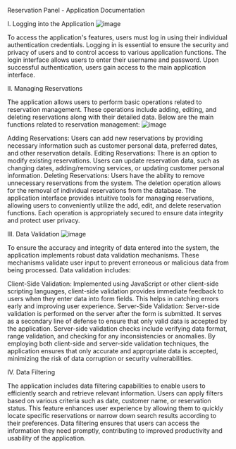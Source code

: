 Reservation Panel - Application Documentation

I. Logging into the Application
![image](https://github.com/JakubSencio/ReservationPanel/assets/116436495/234c480f-a128-4250-8171-435fdd2e80fc)

To access the application's features, users must log in using their individual authentication credentials. Logging in is essential to ensure the security and privacy of users and to control access to various application functions. The login interface allows users to enter their username and password. Upon successful authentication, users gain access to the main application interface.

II. Managing Reservations

The application allows users to perform basic operations related to reservation management. These operations include adding, editing, and deleting reservations along with their detailed data. Below are the main functions related to reservation management:
![image](https://github.com/JakubSencio/ReservationPanel/assets/116436495/15b89d1a-843c-4699-bb35-81aa2893a17e)

Adding Reservations: Users can add new reservations by providing necessary information such as customer personal data, preferred dates, and other reservation details.
Editing Reservations: There is an option to modify existing reservations. Users can update reservation data, such as changing dates, adding/removing services, or updating customer personal information.
Deleting Reservations: Users have the ability to remove unnecessary reservations from the system. The deletion operation allows for the removal of individual reservations from the database.
The application interface provides intuitive tools for managing reservations, allowing users to conveniently utilize the add, edit, and delete reservation functions. Each operation is appropriately secured to ensure data integrity and protect user privacy.

III. Data Validation
![image](https://github.com/JakubSencio/ReservationPanel/assets/116436495/d440f9ba-b5eb-4570-9cde-42ea580f5815)

To ensure the accuracy and integrity of data entered into the system, the application implements robust data validation mechanisms. These mechanisms validate user input to prevent erroneous or malicious data from being processed. Data validation includes:

Client-Side Validation: Implemented using JavaScript or other client-side scripting languages, client-side validation provides immediate feedback to users when they enter data into form fields. This helps in catching errors early and improving user experience.
Server-Side Validation: Server-side validation is performed on the server after the form is submitted. It serves as a secondary line of defense to ensure that only valid data is accepted by the application. Server-side validation checks include verifying data format, range validation, and checking for any inconsistencies or anomalies.
By employing both client-side and server-side validation techniques, the application ensures that only accurate and appropriate data is accepted, minimizing the risk of data corruption or security vulnerabilities.

IV. Data Filtering

The application includes data filtering capabilities to enable users to efficiently search and retrieve relevant information. Users can apply filters based on various criteria such as date, customer name, or reservation status. This feature enhances user experience by allowing them to quickly locate specific reservations or narrow down search results according to their preferences. Data filtering ensures that users can access the information they need promptly, contributing to improved productivity and usability of the application.
